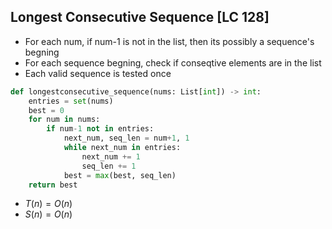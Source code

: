 ## Longest Consecutive Sequence [LC 128]
- For each num, if num-1 is not in the list, then its possibly a sequence's begning
- For each sequence begning, check if conseqtive elements are in the list
- Each valid sequence is tested once
```python
def longestconsecutive_sequence(nums: List[int]) -> int:
    entries = set(nums)
    best = 0
    for num in nums:
        if num-1 not in entries:
            next_num, seq_len = num+1, 1
            while next_num in entries: 
                next_num += 1
                seq_len += 1
            best = max(best, seq_len)
    return best
```
- $T(n) = O(n)$
- $S(n) = O(n)$